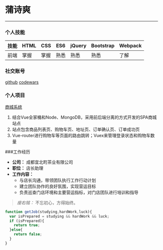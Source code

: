 # 蒲诗爽
---
### 个人技能
|技能|HTML|CSS|ES6|jQuery|Bootstrap|Webpack|
|--|--|--|--|--|--|--|
|前端|掌握|掌握|熟悉|熟悉|熟悉|了解|

### 社交账号
[github](https://github.com/dick3741)
[codewars](https://www.codewars.com/users/dick3741)

### 个人项目
[商城系统](http://www.pushishuang.cn:3000/#/)
1. 结合Vue全家桶和Node、MongoDB，采用前后端分离的方式开发的SPA商城站点
2. 站点包含商品列表页、购物车页、地址页、订单确认页、订单成功页
3. Vue-router进行购物车等页面的路由跳转；Vuex来管理登录状态和购物车数量

###工作经历
- **公司：** 成都宜北町茶业有限公司
- **职位：** 店长助理
- **工作内容：**
  - 与店长沟通，带领团队执行工作行动计划
  - 建立团队协作的良好氛围，实现营运目标
  - 负责巡查门店环境和主要营运指标，对门店团队进行培训和指导

> *座右铭：* 不忘初心，方得始终。

```javascript
function getJob(studying,hardWork,luck){
  var isPrepared = studying && hardWork && luck;
  if (isPrepared){
    return true;
  }else{
    return false;
  }
}
```
